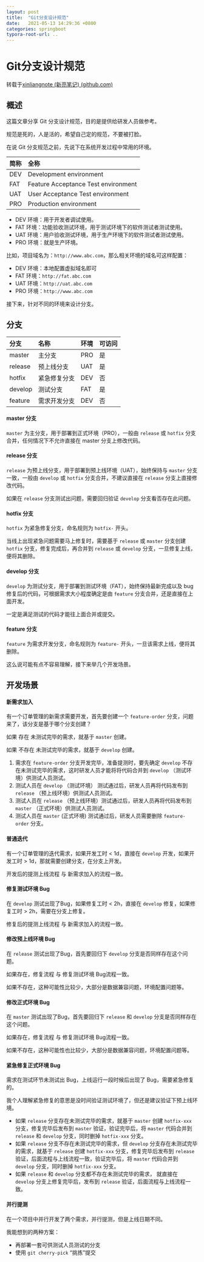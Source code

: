 ```yaml
---
layout: post
title:  "Git分支设计规范"
date:   2021-05-13 14:29:36 +0800
categories: springboot
typora-root-url: ..
---
```


# Git分支设计规范

转载于[xinliangnote (新亮笔记) (github.com)](https://github.com/xinliangnote)

## 概述

这篇文章分享 Git 分支设计规范，目的是提供给研发人员做参考。

规范是死的，人是活的，希望自己定的规范，不要被打脸。

在说 Git 分支规范之前，先说下在系统开发过程中常用的环境。

| 简称 | 全称                                |
| :--- | :---------------------------------- |
| DEV  | Development environment             |
| FAT  | Feature Acceptance Test environment |
| UAT  | User Acceptance Test environment    |
| PRO  | Production environment              |



- DEV 环境：用于开发者调试使用。
- FAT 环境：功能验收测试环境，用于测试环境下的软件测试者测试使用。
- UAT 环境：用户验收测试环境，用于生产环境下的软件测试者测试使用。
- PRO 环境：就是生产环境。

比如，项目域名为：`http://www.abc.com`，那么相关环境的域名可这样配置：

- DEV 环境：本地配置虚拟域名即可
- FAT 环境：`http://fat.abc.com`
- UAT 环境：`http://uat.abc.com`
- PRO 环境：`http://www.abc.com`

接下来，针对不同的环境来设计分支。

## 分支

| 分支    | 名称         | 环境 | 可访问 |
| :------ | :----------- | :--- | :----- |
| master  | 主分支       | PRO  | 是     |
| release | 预上线分支   | UAT  | 是     |
| hotfix  | 紧急修复分支 | DEV  | 否     |
| develop | 测试分支     | FAT  | 是     |
| feature | 需求开发分支 | DEV  | 否     |

#### master 分支

`master` 为主分支，用于部署到正式环境（PRO），一般由 `release` 或 `hotfix` 分支合并，任何情况下不允许直接在 master 分支上修改代码。

#### release 分支

`release` 为预上线分支，用于部署到预上线环境（UAT），始终保持与 `master` 分支一致，一般由 `develop` 或 `hotfix` 分支合并，不建议直接在 `release` 分支上直接修改代码。

如果在 `release` 分支测试出问题，需要回归验证 `develop` 分支看否存在此问题。

#### hotfix 分支

`hotfix` 为紧急修复分支，命名规则为 `hotfix-` 开头。

当线上出现紧急问题需要马上修复时，需要基于 `release` 或 `master` 分支创建 `hotfix` 分支，修复完成后，再合并到 `release` 或 `develop` 分支，一旦修复上线，便将其删除。

#### develop 分支

`develop` 为测试分支，用于部署到测试环境（FAT），始终保持最新完成以及 bug 修复后的代码，可根据需求大小程度确定是由 `feature` 分支合并，还是直接在上面开发。

一定是满足测试的代码才能往上面合并或提交。

#### feature 分支

`feature` 为需求开发分支，命名规则为 `feature-` 开头，一旦该需求上线，便将其删除。

这么说可能有点不容易理解，接下来举几个开发场景。

## 开发场景

#### 新需求加入

有一个订单管理的新需求需要开发，首先要创建一个 `feature-order` 分支，问题来了，该分支是基于哪个分支创建？

如果 存在 未测试完毕的需求，就基于 `master` 创建。

如果 不存在 未测试完毕的需求，就基于 `develop` 创建。

1. 需求在 `feature-order` 分支开发完毕，准备提测时，要先确定 `develop` 不存在未测试完毕的需求，这时研发人员才能将将代码合并到 `develop` （测试环境）供测试人员测试。
2. 测试人员在 `develop` （测试环境） 测试通过后，研发人员再将代码发布到 `release` （预上线环境）供测试人员测试。
3. 测试人员在 `release` （预上线环境）测试通过后，研发人员再将代码发布到 `master` （正式环境）供测试人员测试。
4. 测试人员在 `master` (正式环境) 测试通过后，研发人员需要删除 `feature-order` 分支。

#### 普通迭代

有一个订单管理的迭代需求，如果开发工时 < 1d，直接在 `develop` 开发，如果开发工时 > 1d，那就需要创建分支，在分支上开发。

开发后的提测上线流程 与 新需求加入的流程一致。

#### 修复测试环境 Bug

在 `develop` 测试出现了Bug，如果修复工时 < 2h，直接在 `develop` 修复，如果修复工时 > 2h，需要在分支上修复。

修复后的提测上线流程 与 新需求加入的流程一致。

#### 修改预上线环境 Bug

在 `release` 测试出现了Bug，首先要回归下 `develop` 分支是否同样存在这个问题。

如果存在，修复流程 与 修复测试环境 Bug流程一致。

如果不存在，这种可能性比较少，大部分是数据兼容问题，环境配置问题等。

#### 修改正式环境 Bug

在 `master` 测试出现了Bug，首先要回归下 `release` 和 `develop` 分支是否同样存在这个问题。

如果存在，修复流程 与 修复测试环境 Bug流程一致。

如果不存在，这种可能性也比较少，大部分是数据兼容问题，环境配置问题等。

#### 紧急修复正式环境 Bug

需求在测试环节未测试出 Bug，上线运行一段时候后出现了 Bug，需要紧急修复的。

我个人理解紧急修复的意思是没时间验证测试环境了，但还是建议验证下预上线环境。

- 如果 `release` 分支存在未测试完毕的需求，就基于 `master` 创建 `hotfix-xxx` 分支，修复完毕后发布到 `master` 验证，验证完毕后，将 `master` 代码合并到 `release` 和 `develop` 分支，同时删掉 `hotfix-xxx` 分支。
- 如果 `release` 分支不存在未测试完毕的需求，但 `develop` 分支存在未测试完毕的需求，就基于 `release` 创建 `hotfix-xxx` 分支，修复完毕后发布到 `release` 验证，后面流程与上线流程一致，验证完毕后，将 `master` 代码合并到 `develop` 分支，同时删掉 `hotfix-xxx` 分支。
- 如果 `release` 和 `develop` 分支都不存在未测试完毕的需求， 就直接在 `develop` 分支上修复完毕后，发布到 `release` 验证，后面流程与上线流程一致。

#### 并行提测

在一个项目中并行开发了两个需求，并行提测，但是上线日期不同。

我能想到的两种方案：

- 再部署一套可供测试人员测试的分支
- 使用 `git cherry-pick` “挑拣”提交

